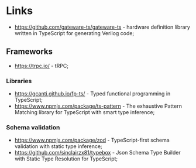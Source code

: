 # Links

- https://github.com/gateware-ts/gateware-ts - hardware definition library written in TypeScript for generating Verilog code;

## Frameworks

- https://trpc.io/ - tRPC;

### Libraries

- https://gcanti.github.io/fp-ts/ - Typed functional programming in TypeScript;
- https://www.npmjs.com/package/ts-pattern - The exhaustive Pattern Matching library for TypeScript with smart type inference;

### Schema validation

- https://www.npmjs.com/package/zod - TypeScript-first schema validation with static type inference;
- https://github.com/sinclairzx81/typebox - Json Schema Type Builder with Static Type Resolution for TypeScript;
